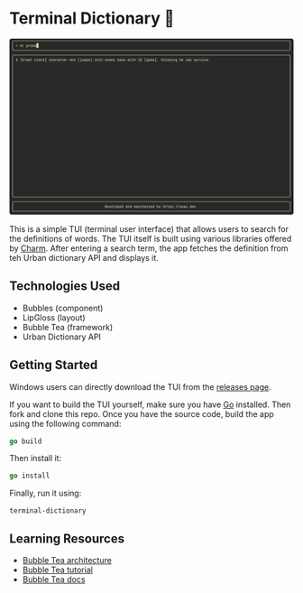 # Terminal Dictionary 📘

![Terminal Dictionary](./docs/terminal-dictionary.png)

This is a simple TUI (terminal user interface) that allows users to search for the definitions of words. The TUI itself is built using various libraries offered by [Charm](https://charm.sh). After entering a search term, the app fetches the definition from teh Urban dictionary API and displays it.

## Technologies Used

- Bubbles (component)
- LipGloss (layout)
- Bubble Tea (framework)
- Urban Dictionary API

## Getting Started

Windows users can directly download the TUI from the [releases page](https://github.com/anav5704/terminal-dictionary/releases/tag/v0.0.0).

If you want to build the TUI yourself, make sure you have [Go](https://go.dev) installed. Then fork and clone this repo. Once you have the source code, build the app using the following command:

```go
go build
```

Then install it:

```go
go install
```

Finally, run it using:

```shell
terminal-dictionary
```

## Learning Resources

- [Bubble Tea architecture](https://www.youtube.com/watch?v=ERaZi0YvBRs)
- [Bubble Tea tutorial](https://www.youtube.com/watch?v=DEeFnVj3cv8)
- [Bubble Tea docs](https://github.com/charmbracelet/bubbletea)
